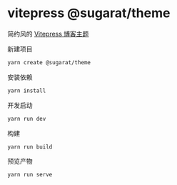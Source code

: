 # vitepress @sugarat/theme
简约风的 [Vitepress 博客主题](https://theme.sugarat.top)

新建项目
```sh
yarn create @sugarat/theme
```

安装依赖
```sh
yarn install
```

开发启动
```sh
yarn run dev
```

构建
```sh
yarn run build
```

预览产物
```sh
yarn run serve
```